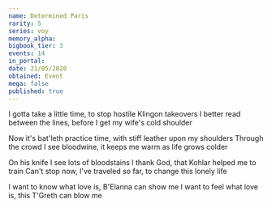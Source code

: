 ```yaml
---
name: Determined Paris
rarity: 5
series: voy
memory_alpha:
bigbook_tier: 3
events: 14
in_portal:
date: 21/05/2020
obtained: Event
mega: false
published: true
---
```


I gotta take a little time, to stop hostile Klingon takeovers
I better read between the lines, before I get my wife's cold shoulder

Now it's bat'leth practice time, with stiff leather upon my shoulders
Through the crowd I see bloodwine, it keeps me warm as life grows colder

On his knife I see lots of bloodstains
I thank God, that Kohlar helped me to train
Can't stop now, I've traveled so far, to change this lonely life

I want to know what love is, B'Elanna can show me
I want to feel what love is, this T'Greth can blow me
